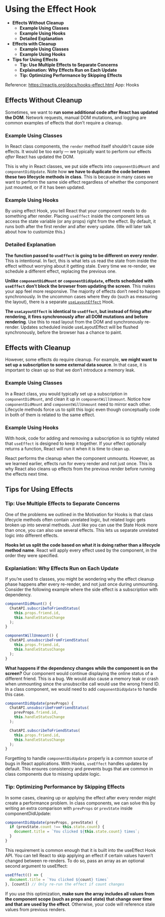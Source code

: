 # Using the Effect Hook

- **Effects Without Cleanup**
  - **Example Using Classes**
  - **Example Using Hooks**
  - **Detailed Explanation**
- **Effects with Cleanup**
  - **Example Using Classes**
  - **Example Using Hooks**
- **Tips for Using Effects**
  - **Tip: Use Multiple Effects to Separate Concerns**
  - **Explaination: Why Effects Run on Each Update**
  - **Tip: Optimizing Performance by Skipping Effects**

Reference: https://reactjs.org/docs/hooks-effect.html
App: Hooks

## Effects Without Cleanup

Sometimes, we want to **run some additional code after React has updated the DOM**. Network requests, manual DOM mutations, and logging are common examples of effects that don’t require a cleanup.

### Example Using Classes

In React class components, the `render` method itself shouldn’t cause side effects. It would be too early — we typically want to perform our effects _after_ React has updated the DOM.

This is why in React classes, we put side effects into `componentDidMount` and `componentDidUpdate`. Note how **we have to duplicate the code between these two lifecycle methods in class**. This is because in many cases we want to perform the same side effect regardless of whether the component just mounted, or if it has been updated.

### Example Using Hooks

By using effect Hook, you tell React that your component needs to do something after render. Placing `useEffect` inside the component lets us access the state variable (or any props) right from the effect. By default, it runs both after the first render and after every update. (We will later talk about how to customize this.)

### Detailed Explanation

**The function passed to `useEffect` is going to be different on every render**. This is intentional. In fact, this is what lets us read the state from inside the effect without worrying about it getting stale. Every time we re-render, we schedule a different effect, replacing the previous one.

**Unlike `componentDidMount` or `componentDidUpdate`, effects scheduled with `useEffect` don’t block the browser from updating the screen**. This makes your app feel more responsive. The majority of effects don’t need to happen synchronously. In the uncommon cases where they do (such as measuring the layout), there is a separate [`useLayoutEffect`](https://reactjs.org/docs/hooks-reference.html#uselayouteffect) Hook.

**The `useLayoutEffect` is identical to `useEffect`, but instead of firing after rendering, it fires synchronously after all DOM mutations and before rendering**. Use this to read layout from the DOM and synchronously re-render. Updates scheduled inside useLayoutEffect will be flushed synchronously, before the browser has a chance to paint.

## Effects with Cleanup

However, some effects do require cleanup. For example, **we might want to set up a subscription to some external data source**. In that case, it is important to clean up so that we don’t introduce a memory leak.

### Example Using Classes

In a React class, you would typically set up a subscription in `componentDidMount`, and clean it up in `componentWillUnmount`. Notice how `componentDidMount` and `componentWillUnmount` need to mirror each other. Lifecycle methods force us to split this logic even though conceptually code in both of them is related to the same effect.

### Example Using Hooks

With hook, code for adding and removing a subscription is so tightly related that `useEffect` is designed to keep it together. If your effect optionally returns a function, React will run it when it is time to clean up.

React performs the cleanup when the component unmounts. However, as we learned earlier, effects run for every render and not just once. This is why React also cleans up effects from the previous render before running the effects next time.

## Tips for Using Effects

### Tip: Use Multiple Effects to Separate Concerns

One of the problems we outlined in the Motivation for Hooks is that class lifecycle methods often contain unrelated logic, but related logic gets broken up into several methods. Just like you can use the State Hook more than once, you can also use several effects. This lets us separate unrelated logic into different effects.

**Hooks let us split the code based on what it is doing rather than a lifecycle method name**. React will apply every effect used by the component, in the order they were specified.

### Explaniation: Why Effects Run on Each Update

If you’re used to classes, you might be wondering why the effect cleanup phase happens after every re-render, and not just once during unmounting. Consider the following example where the side effect is a subscription with dependency.

```jsx
componentDidMount() {
  ChatAPI.subscribeToFriendStatus(
    this.props.friend.id,
    this.handleStatusChange
  );
}

componentWillUnmount() {
  ChatAPI.unsubscribeFromFriendStatus(
    this.props.friend.id,
    this.handleStatusChange
  );
}
```

**What happens if the dependency changes while the component is on the screen?** Our component would continue displaying the online status of a different friend. This is a bug. We would also cause a memory leak or crash when unmounting since the unsubscribe call would use the wrong friend ID. In a class component, we would need to add `componentDidUpdate` to handle this case.

```jsx
componentDidUpdate(prevProps) {
  ChatAPI.unsubscribeFromFriendStatus(
    prevProps.friend.id,
    this.handleStatusChange
  );

  ChatAPI.subscribeToFriendStatus(
    this.props.friend.id,
    this.handleStatusChange
  );
}
```

Forgetting to handle `componentDidUpdate` properly is a common source of bugs in React applications. With Hooks, `useEffect` handles updates by default. This ensures consistency and prevents bugs that are common in class components due to missing update logic.

### Tip: Optimizing Performance by Skipping Effects

In some cases, cleaning up or applying the effect after every render might create a performance problem. In class components, we can solve this by writing an extra comparison with `prevProps` or `prevState` inside componentDidUpdate:

```jsx
componentDidUpdate(prevProps, prevState) {
  if (prevState.count !== this.state.count) {
    document.title = `You clicked ${this.state.count} times`;
  }
}
```

This requirement is common enough that it is built into the useEffect Hook API. You can tell React to skip applying an effect if certain values haven’t changed between re-renders. To do so, pass an array as an optional second argument to useEffect:

```jsx
useEffect(() => {
  document.title = `You clicked ${count} times`
}, [count]) // Only re-run the effect if count changes
```

If you use this optimization, **make sure the array includes all values from the component scope (such as props and state) that change over time and that are used by the effect**. Otherwise, your code will reference stale values from previous renders.
